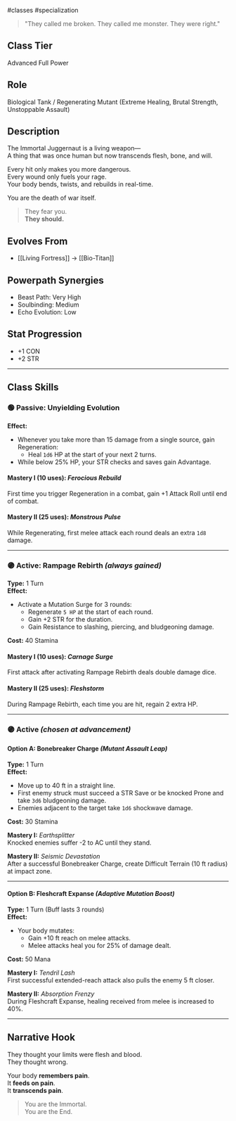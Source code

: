#classes #specialization 

> "They called me broken. They called me monster. They were right."

## Class Tier  
Advanced Full Power

## Role  
Biological Tank / Regenerating Mutant (Extreme Healing, Brutal Strength, Unstoppable Assault)

## Description  
The Immortal Juggernaut is a living weapon—  
A thing that was once human but now transcends flesh, bone, and will.

Every hit only makes you more dangerous.  
Every wound only fuels your rage.  
Your body bends, twists, and rebuilds in real-time.

You are the death of war itself.

> They fear you.  
> **They should.**

## Evolves From  
- [[Living Fortress]] → [[Bio-Titan]]

## Powerpath Synergies  
- Beast Path: Very High  
- Soulbinding: Medium  
- Echo Evolution: Low

## Stat Progression  
- +1 CON  
- +2 STR

---

## Class Skills

### 🟢 Passive: **Unyielding Evolution**  
**Effect:**  
- Whenever you take more than 15 damage from a single source, gain Regeneration:  
  - Heal `1d6` HP at the start of your next 2 turns.  
- While below 25% HP, your STR checks and saves gain Advantage.

#### Mastery I (10 uses): *Ferocious Rebuild*  
First time you trigger Regeneration in a combat, gain +1 Attack Roll until end of combat.

#### Mastery II (25 uses): *Monstrous Pulse*  
While Regenerating, first melee attack each round deals an extra `1d8` damage.

---

### 🟣 Active: **Rampage Rebirth** *(always gained)*  
**Type:** 1 Turn  
**Effect:**  
- Activate a Mutation Surge for 3 rounds:  
  - Regenerate `5 HP` at the start of each round.  
  - Gain +2 STR for the duration.  
  - Gain Resistance to slashing, piercing, and bludgeoning damage.

**Cost:** 40 Stamina

#### Mastery I (10 uses): *Carnage Surge*  
First attack after activating Rampage Rebirth deals double damage dice.

#### Mastery II (25 uses): *Fleshstorm*  
During Rampage Rebirth, each time you are hit, regain 2 extra HP.

---

### 🟣 Active *(chosen at advancement)*

#### Option A: **Bonebreaker Charge** *(Mutant Assault Leap)*  
**Type:** 1 Turn  
**Effect:**  
- Move up to 40 ft in a straight line.  
- First enemy struck must succeed a STR Save or be knocked Prone and take `3d6` bludgeoning damage.  
- Enemies adjacent to the target take `1d6` shockwave damage.

**Cost:** 30 Stamina

**Mastery I:** *Earthsplitter*  
Knocked enemies suffer -2 to AC until they stand.

**Mastery II:** *Seismic Devastation*  
After a successful Bonebreaker Charge, create Difficult Terrain (10 ft radius) at impact zone.

---

#### Option B: **Fleshcraft Expanse** *(Adaptive Mutation Boost)*  
**Type:** 1 Turn (Buff lasts 3 rounds)  
**Effect:**  
- Your body mutates:  
  - Gain +10 ft reach on melee attacks.  
  - Melee attacks heal you for 25% of damage dealt.

**Cost:** 50 Mana

**Mastery I:** *Tendril Lash*  
First successful extended-reach attack also pulls the enemy 5 ft closer.

**Mastery II:** *Absorption Frenzy*  
During Fleshcraft Expanse, healing received from melee is increased to 40%.

---

## Narrative Hook  
They thought your limits were flesh and blood.  
They thought wrong.

Your body **remembers pain**.  
It **feeds on pain**.  
It **transcends pain**.

> You are the Immortal.  
> You are the End.